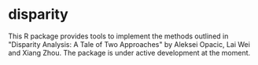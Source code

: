 # disparity
This R package provides tools to implement the methods outlined in "Disparity Analysis: A Tale of Two Approaches" by Aleksei Opacic, Lai Wei and Xiang Zhou. The package is under active development at the moment.
